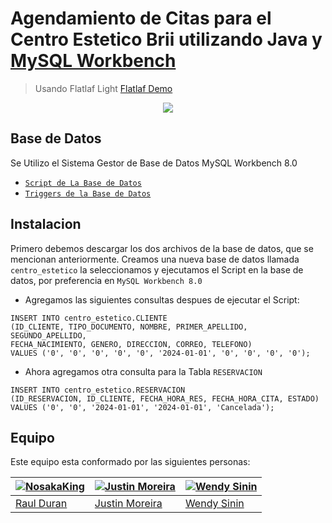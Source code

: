 # Agendamiento de Citas para el Centro Estetico Brii utilizando Java y [MySQL Workbench](https://www.mysql.com/products/workbench/)
> Usando Flatlaf Light [Flatlaf Demo](https://github.com/JFormDesigner/FlatLaf.git)
<p align="center">
  <img src="https://i.imgur.com/CHga11H.png">
</p>

## Base de Datos
<p>Se Utilizo el Sistema Gestor de Base de Datos MySQL Workbench 8.0</p>

- [`Script de La Base de Datos`](https://uniandeseduec-my.sharepoint.com/:u:/g/personal/raulde17_uniandes_edu_ec/ESeohsBgLVFGru1wQ5jhSO0BM626Ib0Pb64hH93dZ8p5sw?e=2fLrhl)
- [`Triggers de la Base de Datos`](https://uniandeseduec-my.sharepoint.com/:u:/r/personal/raulde17_uniandes_edu_ec/Documents/Universidad%20Uniandes/CUARTO%20SEMESTRE/PROYECTO%20FINAL%20FASE%202/BASE%20DE%20DATOS/TRIGGERS/reporte.sql?csf=1&web=1&e=dgoaGQ)

## Instalacion
Primero debemos descargar los dos archivos de la base de datos, que se mencionan anteriormente. Creamos una nueva base de datos llamada `centro_estetico` la seleccionamos y ejecutamos el Script en la base de datos, por preferencia en `MySQL Workbench 8.0`

- Agregamos las siguientes consultas despues de ejecutar el Script:
``` MySQL
INSERT INTO centro_estetico.CLIENTE
(ID_CLIENTE, TIPO_DOCUMENTO, NOMBRE, PRIMER_APELLIDO, SEGUNDO_APELLIDO,
FECHA_NACIMIENTO, GENERO, DIRECCION, CORREO, TELEFONO)
VALUES ('0', '0', '0', '0', '0', '2024-01-01', '0', '0', '0', '0');
```

- Ahora agregamos otra consulta para la Tabla `RESERVACION`
``` MySQL
INSERT INTO centro_estetico.RESERVACION 
(ID_RESERVACION, ID_CLIENTE, FECHA_HORA_RES, FECHA_HORA_CITA, ESTADO) 
VALUES ('0', '0', '2024-01-01', '2024-01-01', 'Cancelada');
```

## Equipo
Este equipo esta conformado por las siguientes personas:

| [![NosakaKing](https://i.imgur.com/ZsXtlXI.png)](https://github.com/NosakaKing) | [![Justin Moreira](https://i.imgur.com/4Uj64kn.png)](https://github.com/JustinMG4) | [![Wendy Sinin](https://i.imgur.com/Q2ei0wU.png)](https://github.com/AnahiWen20) |
| --------------------------------------------------------------------------------------------------------------------- | --------------------------------------------------------------------------------------------------------------------- | --------------------------------------------------------------------------------------------------------------------- |
| [Raul Duran](https://github.com/NosakaKing) | [Justin Moreira](https://github.com/JustinMG4) | [Wendy Sinin](https://github.com/AnahiWen20) |



